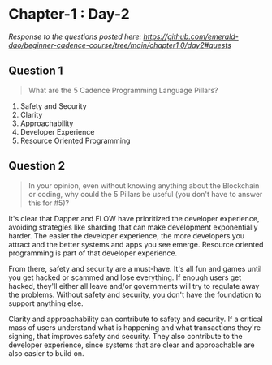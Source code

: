 # Chapter-1 : Day-2

*Response to the questions posted here: https://github.com/emerald-dao/beginner-cadence-course/tree/main/chapter1.0/day2#quests*

## Question 1

> What are the 5 Cadence Programming Language Pillars?

1. Safety and Security
2. Clarity
3. Approachability
4. Developer Experience
5. Resource Oriented Programming

## Question 2

> In your opinion, even without knowing anything about the Blockchain or coding, why could the 5 Pillars be useful (you don't have to answer this for #5)?

It's clear that Dapper and FLOW have prioritized the developer experience, avoiding strategies like sharding that can make development exponentially harder.  The easier the developer experience, the more developers you attract and the better systems and apps you see emerge.  Resource oriented programming is part of that developer experience.

From there, safety and security are a must-have.  It's all fun and games until you get hacked or scammed and lose everything.  If enough users get hacked, they'll either all leave and/or governments will try to regulate away the problems.  Without safety and security, you don't have the foundation to support anything else.

Clarity and approachability can contribute to safety and security.  If a critical mass of users understand what is happening and what transactions they're signing, that improves safety and security.  They also contribute to the developer experience, since systems that are clear and approachable are also easier to build on.
